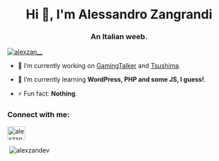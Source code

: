 <h1 align="center">Hi 👋, I'm Alessandro Zangrandi</h1>
<h3 align="center">An Italian weeb.</h3>

<p align="left"> <a href="https://twitter.com/alexzan__" target="blank"><img src="https://img.shields.io/twitter/follow/alexzan__?logo=twitter&style=for-the-badge" alt="alexzan__" /></a> </p>

- 🔭 I’m currently working on [GamingTalker](https://www.gamingtalker.it) and [Tsushima](https://github.com/AlexzanDev/Tsushima).

- 🌱 I’m currently learning **WordPress, PHP and some JS, I guess!**.

- ⚡ Fun fact: **Nothing**.

<h3 align="left">Connect with me:</h3>
<p align="left">
<a href="https://twitter.com/alexzan__" target="blank"><img align="center" src="https://raw.githubusercontent.com/rahuldkjain/github-profile-readme-generator/master/src/images/icons/Social/twitter.svg" alt="alexzan__" height="30" width="40" /></a>
</p>

<p>&nbsp;<img align="center" src="https://github-readme-stats.vercel.app/api?username=alexzandev&show_icons=true&locale=en" alt="alexzandev" /></p>
